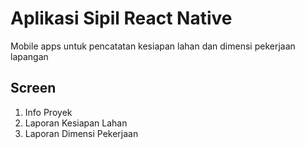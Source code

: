 # Aplikasi Sipil React Native

Mobile apps untuk pencatatan kesiapan lahan dan dimensi pekerjaan lapangan

## Screen
1. Info Proyek
2. Laporan Kesiapan Lahan
3. Laporan Dimensi Pekerjaan

